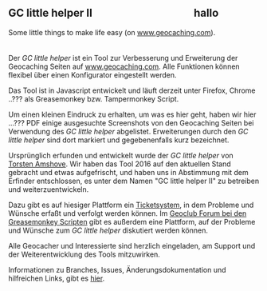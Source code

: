 ## GC little helper II <span> &nbsp; &nbsp; &nbsp; &nbsp; &nbsp; &nbsp; &nbsp; &nbsp; &nbsp; &nbsp; &nbsp; &nbsp; &nbsp; &nbsp; &nbsp; &nbsp; &nbsp; &nbsp; &nbsp; &nbsp; hallo</span>
Some little things to make life easy (on www.geocaching.com).  
<br>
<br>
Der *GC little helper* ist ein Tool zur Verbesserung und Erweiterung der Geocaching Seiten auf www.geocaching.com. Alle Funktionen können flexibel über einen Konfigurator eingestellt werden.

Das Tool ist in Javascript entwickelt und läuft derzeit unter Firefox, Chrome ..??? als Greasemonkey bzw. Tampermonkey Script.

Um einen kleinen Eindruck zu erhalten, um was es hier geht, haben wir hier ...??? PDF einige ausgesuchte Screenshots von den Geocaching Seiten bei Verwendung des *GC little helper* abgelistet. Erweiterungen durch den *GC little helper* sind dort markiert und gegebenenfalls kurz bezeichnet. 
 
Ursprünglich erfunden und entwickelt wurde der *GC little helper* von [Torsten Amshove](https://www.amshove.net/blog/webinterfaces/gc-little-helper/). Wir haben das Tool 2016 auf den aktuellen Stand gebracht und etwas aufgefrischt, und haben uns in Abstimmung mit dem Erfinder entschlossen, es unter dem Namen "GC little helper II" zu betreiben und weiterzuentwickeln. 

Dazu gibt es auf hiesiger Plattform ein [Ticketsystem](https://github.com/2Abendsegler/GClh/issues), in dem Probleme und Wünsche erfaßt und verfolgt werden können. Im [Geoclub Forum bei den Greasemonkey Scripten](http://geoclub.de/forum/viewforum.php?f=117) gibt es außerdem eine Plattform, auf der Probleme und Wünsche zum *GC little helper* diskutiert werden können.

Alle Geocacher und Interessierte sind herzlich eingeladen, am Support und der Weiterentwicklung des Tools mitzuwirken.  

Informationen zu Branches, Issues, Änderungsdokumentation und hilfreichen Links, gibt es [hier](https://github.com/2Abendsegler/GClh/blob/master/docu/definitions.md#readme).  
<br>
